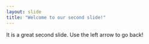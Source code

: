 ```yaml
---
layout: slide
title: "Welcome to our second slide!"
---
```

It is a great second slide.
Use the left arrow to go back!
